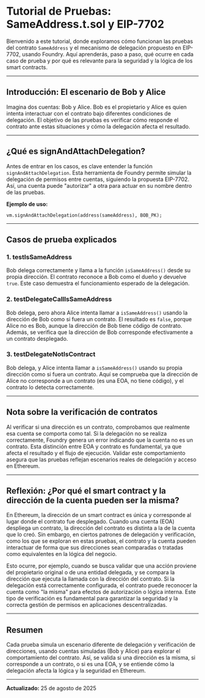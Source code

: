 
# Tutorial de Pruebas: SameAddress.t.sol y EIP-7702

Bienvenido a este tutorial, donde exploramos cómo funcionan las pruebas del contrato `SameAddress` y el mecanismo de delegación propuesto en EIP-7702, usando Foundry. Aquí aprenderás, paso a paso, qué ocurre en cada caso de prueba y por qué es relevante para la seguridad y la lógica de los smart contracts.

---

## Introducción: El escenario de Bob y Alice

Imagina dos cuentas: Bob y Alice. Bob es el propietario y Alice es quien intenta interactuar con el contrato bajo diferentes condiciones de delegación. El objetivo de las pruebas es verificar cómo responde el contrato ante estas situaciones y cómo la delegación afecta el resultado.

---

## ¿Qué es signAndAttachDelegation?

Antes de entrar en los casos, es clave entender la función `signAndAttachDelegation`. Esta herramienta de Foundry permite simular la delegación de permisos entre cuentas, siguiendo la propuesta EIP-7702. Así, una cuenta puede "autorizar" a otra para actuar en su nombre dentro de las pruebas.

**Ejemplo de uso:**
```solidity
vm.signAndAttachDelegation(address(sameAddress), BOB_PK);
```

---

## Casos de prueba explicados

### 1. testIsSameAddress
Bob delega correctamente y llama a la función `isSameAddress()` desde su propia dirección. El contrato reconoce a Bob como el dueño y devuelve `true`. Este caso demuestra el funcionamiento esperado de la delegación.

### 2. testDelegateCallIsSameAddress
Bob delega, pero ahora Alice intenta llamar a `isSameAddress()` usando la dirección de Bob como si fuera un contrato. El resultado es `false`, porque Alice no es Bob, aunque la dirección de Bob tiene código de contrato. Además, se verifica que la dirección de Bob corresponde efectivamente a un contrato desplegado.

### 3. testDelegateNotIsContract
Bob delega, y Alice intenta llamar a `isSameAddress()` usando su propia dirección como si fuera un contrato. Aquí se comprueba que la dirección de Alice no corresponde a un contrato (es una EOA, no tiene código), y el contrato lo detecta correctamente.

---

## Nota sobre la verificación de contratos

Al verificar si una dirección es un contrato, comprobamos que realmente esa cuenta se comporta como tal. Si la delegación no se realiza correctamente, Foundry genera un error indicando que la cuenta no es un contrato. Esta distinción entre EOA y contrato es fundamental, ya que afecta el resultado y el flujo de ejecución. Validar este comportamiento asegura que las pruebas reflejan escenarios reales de delegación y acceso en Ethereum.

---

## Reflexión: ¿Por qué el smart contract y la dirección de la cuenta pueden ser la misma?

En Ethereum, la dirección de un smart contract es única y corresponde al lugar donde el contrato fue desplegado. Cuando una cuenta (EOA) despliega un contrato, la dirección del contrato es distinta a la de la cuenta que lo creó. Sin embargo, en ciertos patrones de delegación y verificación, como los que se exploran en estas pruebas, el contrato y la cuenta pueden interactuar de forma que sus direcciones sean comparadas o tratadas como equivalentes en la lógica del negocio.

Esto ocurre, por ejemplo, cuando se busca validar que una acción proviene del propietario original o de una entidad delegada, y se compara la dirección que ejecuta la llamada con la dirección del contrato. Si la delegación está correctamente configurada, el contrato puede reconocer la cuenta como "la misma" para efectos de autorización o lógica interna. Este tipo de verificación es fundamental para garantizar la seguridad y la correcta gestión de permisos en aplicaciones descentralizadas.

---

## Resumen

Cada prueba simula un escenario diferente de delegación y verificación de direcciones, usando cuentas simuladas (Bob y Alice) para explorar el comportamiento del contrato. Así, se valida si una dirección es la misma, si corresponde a un contrato, o si es una EOA, y se entiende cómo la delegación afecta la lógica y la seguridad en Ethereum.

---

**Actualizado:** 25 de agosto de 2025
